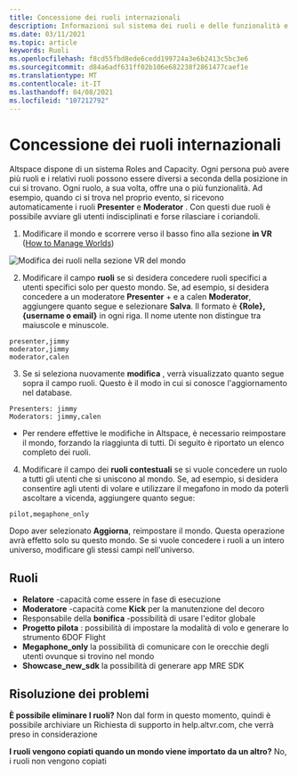 ```yaml
---
title: Concessione dei ruoli internazionali
description: Informazioni sul sistema dei ruoli e delle funzionalità e istruzioni dettagliate per fornire agli utenti i ruoli nei AltspaceVR.
ms.date: 03/11/2021
ms.topic: article
keywords: Ruoli
ms.openlocfilehash: f8cd55fbd8ede6cedd199724a3e6b2413c5bc3e6
ms.sourcegitcommit: d84a6adf631ff02b106e682238f2861477caef1e
ms.translationtype: MT
ms.contentlocale: it-IT
ms.lasthandoff: 04/08/2021
ms.locfileid: "107212792"
---
```

# <a name="granting-world-roles"></a>Concessione dei ruoli internazionali

Altspace dispone di un sistema Roles and Capacity. Ogni persona può avere più ruoli e i relativi ruoli possono essere diversi a seconda della posizione in cui si trovano. Ogni ruolo, a sua volta, offre una o più funzionalità. Ad esempio, quando ci si trova nel proprio evento, si ricevono automaticamente i ruoli **Presenter** e **Moderator** . Con questi due ruoli è possibile avviare gli utenti indisciplinati e forse rilasciare i coriandoli. 

1. Modificare il mondo e scorrere verso il basso fino alla sezione **in VR** ([How to Manage Worlds](managing-worlds.md))

![Modifica dei ruoli nella sezione VR del mondo](images/granting-roles.png)

2. Modificare il campo **ruoli** se si desidera concedere ruoli specifici a utenti specifici solo per questo mondo. Se, ad esempio, si desidera concedere a un moderatore **Presenter**  +   e a calen **Moderator**, aggiungere quanto segue e selezionare **Salva**. Il formato è **{Role}, {username o email}** in ogni riga. Il nome utente non distingue tra maiuscole e minuscole. 

```
presenter,jimmy
moderator,jimmy
moderator,calen
```

3. Se si seleziona nuovamente **modifica** , verrà visualizzato quanto segue sopra il campo ruoli. Questo è il modo in cui si conosce l'aggiornamento nel database.

```
Presenters: jimmy
Moderators: jimmy,calen
```

* Per rendere effettive le modifiche in Altspace, è necessario reimpostare il mondo, forzando la riaggiunta di tutti. Di seguito è riportato un elenco completo dei ruoli.

4. Modificare il campo dei **ruoli contestuali** se si vuole concedere un ruolo a tutti gli utenti che si uniscono al mondo. Se, ad esempio, si desidera consentire agli utenti di volare e utilizzare il megafono in modo da poterli ascoltare a vicenda, aggiungere quanto segue:

```
pilot,megaphone_only
```

Dopo aver selezionato **Aggiorna**, reimpostare il mondo. Questa operazione avrà effetto solo su questo mondo. Se si vuole concedere i ruoli a un intero universo, modificare gli stessi campi nell'universo. 

## <a name="roles"></a>Ruoli 

* **Relatore** -capacità come essere in fase di esecuzione
* **Moderatore** -capacità come **Kick** per la manutenzione del decoro
* Responsabile della **bonifica** -possibilità di usare l'editor globale
* **Progetto pilota** : possibilità di impostare la modalità di volo e generare lo strumento 6DOF Flight
* **Megaphone_only** la possibilità di comunicare con le orecchie degli utenti ovunque si trovino nel mondo
* **Showcase_new_sdk** la possibilità di generare app MRE SDK

## <a name="troubleshooting"></a>Risoluzione dei problemi

**È possibile eliminare I ruoli?**
Non dal form in questo momento, quindi è possibile archiviare un Richiesta di supporto in help.altvr.com, che verrà preso in considerazione

**I ruoli vengono copiati quando un mondo viene importato da un altro?**
No, i ruoli non vengono copiati